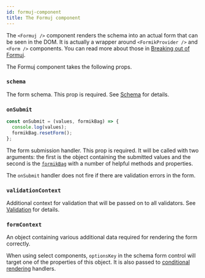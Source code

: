 ```yaml
---
id: formuj-component
title: The Formuj component
---
```


The `<Formuj />` component renders the schema into an actual form that can be seen in the DOM. It is actually a wrapper around `<FormikProvider />` and `<Form />` components. You can read more about those in [Breaking out of Formuj](breaking-out-of-formuj).

The Formuj component takes the following props.

### `schema`

The form schema. This prop is required. See [Schema](schema) for details.

### `onSubmit`

```js
const onSubmit = (values, formikBag) => {
  console.log(values);
  formikBag.resetForm();
};
```

The form submission handler. This prop is required. It will be called with two arguments: the first is the object containing the submitted values and the second is the [`formikBag`](https://github.com/jaredpalmer/formik/blob/master/docs/api/withFormik.md#handlesubmit-values-values-formikbag-formikbag--void--promiseany) with a number of helpful methods and properties.

The `onSubmit` handler does not fire if there are validation errors in the form.

### `validationContext`

Additional context for validation that will be passed on to all validators. See [Validation](validation) for details.

### `formContext`

An object containing various additional data required for rendering the form correctly.

When using select components, `optionsKey` in the schema form control will target one of the properties of this object. It is also passed to [conditional rendering](conditional-rendering) handlers.
